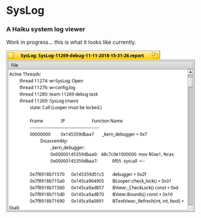# SysLog

### A Haiku system log viewer

Work in progress... this is what it looks like currently.

![main_window](screenshot1.png)

